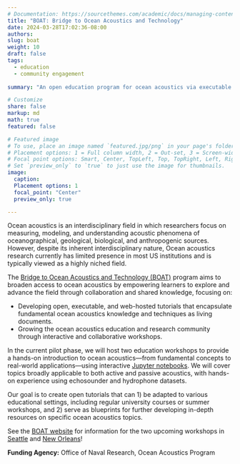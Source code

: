 ```yaml
---
# Documentation: https://sourcethemes.com/academic/docs/managing-content/
title: "BOAT: Bridge to Ocean Acoustics and Technology"
date: 2024-03-28T17:02:36-08:00
authors:
slug: boat
weight: 10
draft: false
tags: 
  - education
  - community engagement
    
summary: "An open education program for ocean acoustics via executable tutorials"

# Customize
share: false
markup: md
math: true
featured: false

# Featured image
# To use, place an image named `featured.jpg/png` in your page's folder.
# Placement options: 1 = Full column width, 2 = Out-set, 3 = Screen-width
# Focal point options: Smart, Center, TopLeft, Top, TopRight, Left, Right, BottomLeft, Bottom, BottomRight
# Set `preview_only` to `true` to just use the image for thumbnails.
image:
  caption:
  Placement options: 1
  focal_point: "Center"
  preview_only: true

---
```


Ocean acoustics is an interdisciplinary field in which researchers focus on measuring, modeling, and understanding acoustic phenomena of oceanographical, geological, biological, and anthropogenic sources. However, despite its inherent interdisciplinary nature, Ocean acoustics research currently has limited presence in most US institutions and is typically viewed as a highly niched field.

The [Bridge to Ocean Acoustics and Technology (BOAT)](https://boat-ocean-acoustics.github.io/) program aims to broaden access to ocean acoustics by empowering learners to explore and advance the field through collaboration and shared knowledge, focusing on:
- Developing open, executable, and web-hosted tutorials that encapsulate fundamental ocean acoustics knowledge and techniques as living documents.
- Growing the ocean acoustics education and research community through interactive and collaborative workshops.

In the current pilot phase, we will host two education workshops to provide a hands-on introduction to ocean acoustics—from fundamental concepts to real-world applications—using interactive [Jupyter notebooks](https://jupyter.org/). We will cover topics broadly applicable to both active and passive acoustics, with hands-on experience using echosounder and hydrophone datasets.

Our goal is to create open tutorials that can 1) be adapted to various educational settings, including regular university courses or summer workshops, and 2) serve as blueprints for further developing in-depth resources on specific ocean acoustics topics.

See the [BOAT website](https://boat-ocean-acoustics.github.io/) for information for the two upcoming workshops in [Seattle](https://boat-ocean-acoustics.github.io/workshop_seattle.html) and [New Orleans](https://boat-ocean-acoustics.github.io/workshop_new_orleans.html)!

**Funding Agency:** Office of Naval Research, Ocean Acoustics Program
